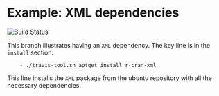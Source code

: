 Example: XML dependencies
==========================
[![Build Status](https://travis-ci.org/csgillespie/travis-examples.png?branch=travis-xml)](https://travis-ci.org/csgillespie/travis-examples)

This branch illustrates having an `XML` dependency. The key line is in the `install` section:

```
    - ./travis-tool.sh aptget install r-cran-xml 
```

This line installs the `XML` package from the ubuntu repository with all the necessary dependencies.

